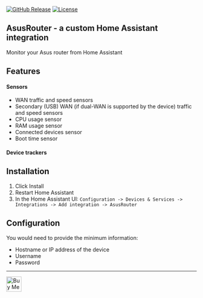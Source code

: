[![GitHub Release](https://img.shields.io/github/release/Vaskivskyi/ha-asusrouter.svg?style=for-the-badge&color=blue)](https://github.com/Vaskivskyi/ha-asusrouter/releases) [![License](https://img.shields.io/github/license/Vaskivskyi/ha-asusrouter.svg?style=for-the-badge&color=yellow)](https://github.com/Vaskivskyi/ha-asusrouter/blob/main/LICENSE)

## AsusRouter - a custom Home Assistant integration

Monitor your Asus router from Home Assistant

## Features

#### Sensors

- WAN traffic and speed sensors
- Secondary (USB) WAN (if dual-WAN is supported by the device) traffic and speed sensors
- CPU usage sensor
- RAM usage sensor
- Connected devices sensor
- Boot time sensor

#### Device trackers


## Installation

1. Click Install
2. Restart Home Assistant
3. In the Home Assistant UI:
   `Configuration -> Devices & Services -> Integrations -> Add integration -> AsusRouter`


## Configuration

You would need to provide the minimum information:
- Hostname or IP address of the device
- Username
- Password


---

<a href="https://www.buymeacoffee.com/vaskivskyi" target="_blank"><img src="https://cdn.buymeacoffee.com/buttons/v2/default-blue.png" alt="Buy Me A Coffee" style="height: 40px !important;"></a>

